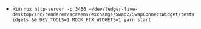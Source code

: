 - Run `npx http-server -p 3456 ~/dev/ledger-live-desktop/src/renderer/screens/exchange/Swap2/SwapConnectWidget/testWidgets && DEV_TOOLS=1 MOCK_FTX_WIDGETS=1 yarn start`